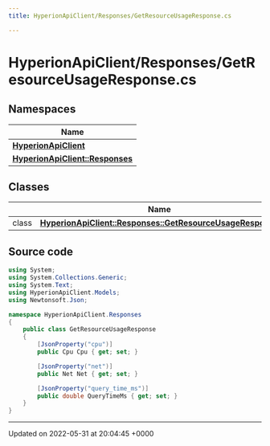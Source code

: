 ```yaml
---
title: HyperionApiClient/Responses/GetResourceUsageResponse.cs

---
```


# HyperionApiClient/Responses/GetResourceUsageResponse.cs



## Namespaces

| Name           |
| -------------- |
| **[HyperionApiClient](/Namespaces/namespace_hyperion_api_client.md)**  |
| **[HyperionApiClient::Responses](/Namespaces/namespace_hyperion_api_client_1_1_responses.md)**  |

## Classes

|                | Name           |
| -------------- | -------------- |
| class | **[HyperionApiClient::Responses::GetResourceUsageResponse](/Classes/class_hyperion_api_client_1_1_responses_1_1_get_resource_usage_response.md)**  |




## Source code

```csharp
using System;
using System.Collections.Generic;
using System.Text;
using HyperionApiClient.Models;
using Newtonsoft.Json;

namespace HyperionApiClient.Responses
{
    public class GetResourceUsageResponse
    {
        [JsonProperty("cpu")]
        public Cpu Cpu { get; set; }

        [JsonProperty("net")]
        public Net Net { get; set; }

        [JsonProperty("query_time_ms")]
        public double QueryTimeMs { get; set; }
    }
}
```


-------------------------------

Updated on 2022-05-31 at 20:04:45 +0000
